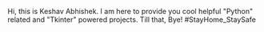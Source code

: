 Hi, this is Keshav Abhishek.
I am here to provide you cool helpful "Python" related and "Tkinter" powered projects.
Till that, Bye!
#StayHome_StaySafe
